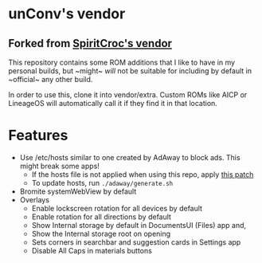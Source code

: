 # unConv's vendor

## Forked from [SpiritCroc's vendor](https://github.com/SpiritCroc/android_vendor_spiritcroc)

This repository contains some ROM additions that I like to have in my personal builds,
but ~might~ *will* not be suitable for including by default in ~official~ any other build.

In order to use this, clone it into vendor/extra.
Custom ROMs like AICP or LineageOS will automatically call it if they find it in that location.

# Features

- Use /etc/hosts similar to one created by AdAway to block ads. This might break some apps!
    - If the hosts file is not applied when using this repo, apply [this patch](https://github.com/SpiritCroc/android_build/commit/567169f3c70c5ca9d45a0ea868140ac390790c85)
    - To update hosts, run `./adaway/generate.sh`
- Bromite systemWebView by default
- Overlays
    - Enable lockscreen rotation for all devices by default
    - Enable rotation for all directions by default
    - Show Internal storage by default in DocumentsUI (Files) app and,
    - Show the Internal storage root on opening
    - Sets corners in searchbar and suggestion cards in Settings app
    - Disable All Caps in materials buttons
